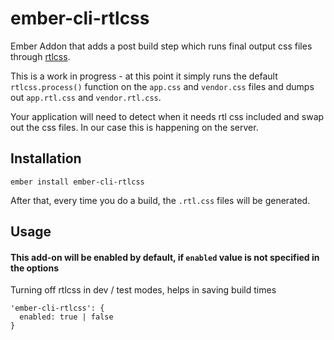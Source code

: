 # ember-cli-rtlcss

Ember Addon that adds a post build step which runs final output css files through [rtlcss](https://github.com/MohammadYounes/rtlcss).

This is a work in progress - at this point it simply runs the default `rtlcss.process()` function on the `app.css` and `vendor.css` files and dumps out `app.rtl.css` and `vendor.rtl.css`.

Your application will need to detect when it needs rtl css included and swap out the css files. In our case this is happening on the server.

## Installation

```
ember install ember-cli-rtlcss
```

After that, every time you do a build, the `.rtl.css` files will be generated.

## Usage 
#### This add-on will be enabled by default, if `enabled` value is not specified in the options
Turning off rtlcss in dev / test modes, helps in saving build times

```
'ember-cli-rtlcss': {
  enabled: true | false
}
```

